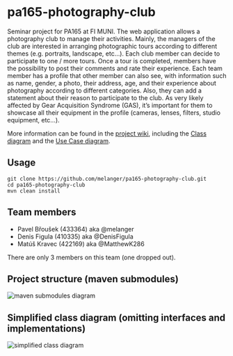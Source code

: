 # pa165-photography-club
Seminar project for PA165 at FI MUNI. The web application allows a photography club to manage their activities. Mainly, the managers of the club are interested in arranging photographic tours according to different themes (e.g. portraits, landscape, etc…). Each club member can decide to participate to one / more tours. Once a tour is completed, members have the possibility to post their comments and rate their experience. Each team member has a profile that other member can also see, with information such as name, gender, a photo, their address, age, and their experience about photography according to different categories. Also, they can add a statement about their reason to participate to the club. As very likely affected by Gear Acquisition Syndrome (GAS), it’s important for them to showcase all their equipment in the profile (cameras, lenses, filters, studio equipment, etc…).

More information can be found in the [project wiki](https://github.com/melanger/pa165-photography-club/wiki),
including the [Class diagram](https://github.com/melanger/pa165-photography-club/wiki/Class-diagram) and the [Use Case diagram](https://github.com/melanger/pa165-photography-club/wiki/Use-Case-Diagram).

## Usage
```
git clone https://github.com/melanger/pa165-photography-club.git
cd pa165-photography-club
mvn clean install
```

## Team members
- Pavel Břoušek (433364) aka @melanger
- Denis Figula (410335) aka @DenisFigula
- Matúš Kravec (422169) aka @MatthewK286

There are only 3 members on this team (one dropped out).

## Project structure (maven submodules)
![maven submodules diagram](http://yuml.me/2b0d3e43.png)

## Simplified class diagram (omitting interfaces and implementations)
![simplified class diagram](http://yuml.me/da6f290b.png)
